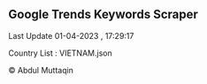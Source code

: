 

## Google Trends Keywords Scraper 
 
Last Update 01-04-2023 , 17:29:17

Country List :
VIETNAM.json



© Abdul Muttaqin 
